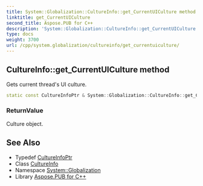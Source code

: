 ```yaml
---
title: System::Globalization::CultureInfo::get_CurrentUICulture method
linktitle: get_CurrentUICulture
second_title: Aspose.PUB for C++
description: 'System::Globalization::CultureInfo::get_CurrentUICulture method. Gets current thread''s UI culture in C++.'
type: docs
weight: 3700
url: /cpp/system.globalization/cultureinfo/get_currentuiculture/
---
```

## CultureInfo::get_CurrentUICulture method


Gets current thread's UI culture.

```cpp
static const CultureInfoPtr & System::Globalization::CultureInfo::get_CurrentUICulture()
```


### ReturnValue

Culture object.

## See Also

* Typedef [CultureInfoPtr](../../cultureinfoptr/)
* Class [CultureInfo](../)
* Namespace [System::Globalization](../../)
* Library [Aspose.PUB for C++](../../../)
